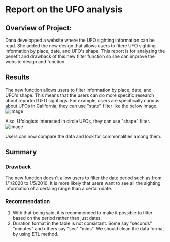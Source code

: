# Report on the UFO analysis
## Overview of Project:  
Dana developped a website where the UFO sighting information can be read. She added the new design that allows users to fitere UFO sighting information by place, date, and UFO's shape. 
This report is for analyzing the benefit and drawback of this new filter function so she can improve the website design and function.

## Results
The new function allows users to filter information by place, date, and UFO's shape. This means that the users can do more specific research about reported UFO sightings. For example, users are specifically curious about UFOs in California, they can use "state" filter like the below image.
![image](https://user-images.githubusercontent.com/99149443/174495605-a35b4d6c-f02e-4c08-a5cf-fd32d051f679.png)

Also, Ufologists interested in circle UFOs, they can use "shape" filter.
![image](https://user-images.githubusercontent.com/99149443/174495658-6a40f2dd-c8e5-4b0e-9f60-3bef780e9111.png)

Users can now compare the data and look for commonalities among them.

## Summary
### Drawback
The new function doesn't allow users to filter the date period such as from 1/1/2020 to 1/5/2010.
It is more likely that users want to see all the sighting information of a certaing range than a certain date.

### Recommendation
1. With that being said, it is recommended to make it possible to filter based on the period rather than just dates.
2. Duration format in the table is not consistant. Some say "seconds" "minutes" and others say "sec" "mins". We should clean the data format by using ETL method.


